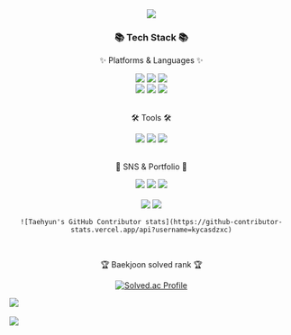<div align=center>
	<img src="https://capsule-render.vercel.app/api?type=waving&color=auto&height=200&section=header&text=SpringBoot!&fontSize=90" />	
</div>
<div align=center>
	<h3>📚 Tech Stack 📚</h3>
	<p>✨ Platforms & Languages ✨</p>
	<a href="https://namu.wiki/w/Java"><img src="https://img.shields.io/badge/spring-6DB33F?style=flat&logo=Spring&logoColor=white"/></a>
	<a href="https://namu.wiki/w/Java"><img src="https://img.shields.io/badge/Java-007396?style=flat&logo=Conda-Forge&logoColor=white"/></a>
	<a href="https://namu.wiki/w/Java"><img src="https://img.shields.io/badge/Oracle%20SQL-F80000?style=flat&logo=Oracle&logoColor=white" /></a>
	<br>
	<a href="https://namu.wiki/w/Java"><img src="https://img.shields.io/badge/HTML5-E34F26?style=flat&logo=HTML5&logoColor=white" /></a>
	<a href="https://namu.wiki/w/Java"><img src="https://img.shields.io/badge/CSS3-1572B6?style=flat&logo=CSS3&logoColor=white" /></a>
	<a href="https://namu.wiki/w/Java"><img src="https://img.shields.io/badge/JavaScript-F7DF1E?style=flat&logo=JavaScript&logoColor=white" /></a>
	<br>
	<br>
	<p>🛠 Tools 🛠</p>
	<a href="https://namu.wiki/w/Java"><img src="https://img.shields.io/badge/GitHub-181717?style=flat&logo=GitHub&logoColor=white"/></a>
	<a href="https://namu.wiki/w/Java"><img src="https://img.shields.io/badge/Eclipse%20IDE-2C2255?style=flat&logo=EclipseIDE&logoColor=white" /></a>
	<a href="https://namu.wiki/w/Java"><img src="https://img.shields.io/badge/SqlDeveloper-809CC9?style=flat&logo=Oracle&logoColor=white" /></a>
	<br>
	<br>
	<p>🎨 SNS & Portfolio 🎨</p>
	<a href="#"><img src="https://img.shields.io/badge/Portfolio-FF3633?style=flat&logo=Micro.blog&logoColor=white" /></a>
	<a href="mailto:2001february@mokpo.ac.kr"><img src="https://img.shields.io/badge/Mail-30B980?style=flat&logo=Gmail&logoColor=white" /></a>
	<a href="https://gentle-snowboard-1c6.notion.site/Yermi-5e8c65dba4df4ab09e83665cf2ee001d">
	<img src="https://img.shields.io/badge/Notion-000000?style=flat&logo=Notion&logoColor=white" />
	</a>
	<br>
	<br>
	<img src="https://github-readme-stats.vercel.app/api/top-langs/?username=kycasdzxc&layout=compact">
	<img src="https://github-readme-stats.vercel.app/api?username=kycasdzxc&show_icons=true">

	![Taehyun's GitHub Contributor stats](https://github-contributor-stats.vercel.app/api?username=kycasdzxc)

<br>
<p>🏆 Baekjoon solved rank 🏆</p>
	
[![Solved.ac Profile](http://mazassumnida.wtf/api/v2/generate_badge?boj=kycasdzxc)](https://solved.ac/kycasdzxc)
</div>

<img src="https://github-readme-stats.vercel.app/api/top-langs/?username=hun&layout=compact"><br><br>
<img src="https://github-readme-stats.vercel.app/api?username=hun&show_icons=true">
